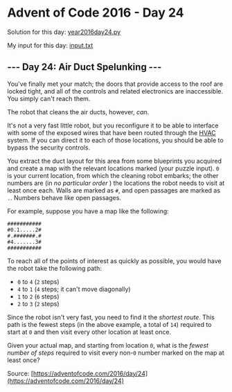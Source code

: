 # Advent of Code 2016 - Day 24

Solution for this day: [year2016day24.py](year2016day24.py)

My input for this day: [input.txt](input.txt)

## \--- Day 24: Air Duct Spelunking ---

You've finally met your match; the doors that provide access to the roof are
locked tight, and all of the controls and related electronics are
inaccessible. You simply can't reach them.

The robot that cleans the air ducts, however, _can_.

It's not a very fast little robot, but you reconfigure it to be able to
interface with some of the exposed wires that have been routed through the
[HVAC](https://en.wikipedia.org/wiki/HVAC) system. If you can direct it to
each of those locations, you should be able to bypass the security controls.

You extract the duct layout for this area from some blueprints you acquired
and create a map with the relevant locations marked (your puzzle input). `0`
is your current location, from which the cleaning robot embarks; the other
numbers are (in _no particular order_ ) the locations the robot needs to visit
at least once each. Walls are marked as `#`, and open passages are marked as
`.`. Numbers behave like open passages.

For example, suppose you have a map like the following:

    
    
    ###########
    #0.1.....2#
    #.#######.#
    #4.......3#
    ###########
    

To reach all of the points of interest as quickly as possible, you would have
the robot take the following path:

  * `0` to `4` (`2` steps)
  * `4` to `1` (`4` steps; it can't move diagonally)
  * `1` to `2` (`6` steps)
  * `2` to `3` (`2` steps)

Since the robot isn't very fast, you need to find it the _shortest route_.
This path is the fewest steps (in the above example, a total of `14`) required
to start at `0` and then visit every other location at least once.

Given your actual map, and starting from location `0`, what is the _fewest
number of steps_ required to visit every non-`0` number marked on the map at
least once?



Source: [https://adventofcode.com/2016/day/24](https://adventofcode.com/2016/day/24)
